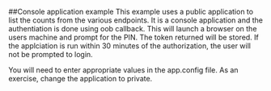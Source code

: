 ﻿##Console application example
This example uses a public application to list the counts from the various endpoints. It is a console application and the authentiation is done using oob callback. This will launch a browser on the users machine and prompt for the PIN. The token returned will be stored. If the applciation is run within 30 minutes of the authorization, the user will not be prompted to login.

You will need to enter appropriate values in the app.config file. As an exercise, change the application to private.

